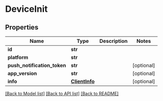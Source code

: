 # DeviceInit

## Properties
Name | Type | Description | Notes
------------ | ------------- | ------------- | -------------
**id** | **str** |  | 
**platform** | **str** |  | 
**push_notification_token** | **str** |  | [optional] 
**app_version** | **str** |  | [optional] 
**info** | [**ClientInfo**](ClientInfo.md) |  | [optional] 

[[Back to Model list]](../README.md#documentation-for-models) [[Back to API list]](../README.md#documentation-for-api-endpoints) [[Back to README]](../README.md)


